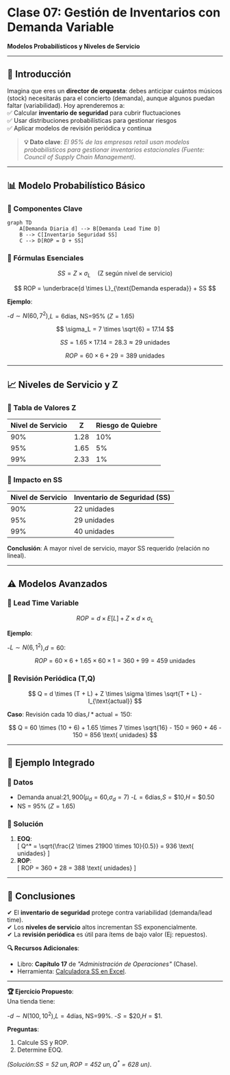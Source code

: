 # **Clase 07: Gestión de Inventarios con Demanda Variable**

**Modelos Probabilísticos y Niveles de Servicio**

---

## **🎯 Introducción**

Imagina que eres un **director de orquesta**: debes anticipar cuántos músicos (stock) necesitarás para el concierto (demanda), aunque algunos puedan faltar (variabilidad). Hoy aprenderemos a:  
✅ Calcular **inventario de seguridad** para cubrir fluctuaciones  
✅ Usar distribuciones probabilísticas para gestionar riesgos  
✅ Aplicar modelos de revisión periódica y continua

> **💡 Dato clave**: _El 95% de las empresas retail usan modelos probabilísticos para gestionar inventarios estacionales (Fuente: Council of Supply Chain Management)._

---

## **📊 Modelo Probabilístico Básico**

### **🔹 Componentes Clave**

```mermaid
graph TD
    A[Demanda Diaria d] --> B[Demanda Lead Time D]
    B --> C[Inventario Seguridad SS]
    C --> D[ROP = D + SS]
```

### **🔹 Fórmulas Esenciales**

$$
SS = Z \times \sigma_L \quad \text{(Z según nivel de servicio)}
$$

$$
ROP = \underbrace{d \times L}_{\text{Demanda esperada}} + SS
$$

**Ejemplo**:

-$d \sim N(60, 7^2)$,$L = 6$días, NS=95% ($Z=1.65$)

$$
 \sigma_L = 7 \times \sqrt{6} = 17.14
$$

$$
 SS = 1.65 \times 17.14 = 28.3 \approx 29 \text{ unidades}
$$

$$
 ROP = 60 \times 6 + 29 = 389 \text{ unidades}
$$

---

## **📈 Niveles de Servicio y Z**

### **🔹 Tabla de Valores Z**

| **Nivel de Servicio** | **Z** | **Riesgo de Quiebre** |
| --------------------- | ----- | --------------------- |
| 90%                   | 1.28  | 10%                   |
| 95%                   | 1.65  | 5%                    |
| 99%                   | 2.33  | 1%                    |

### **🔹 Impacto en SS**

| **Nivel de Servicio** | **Inventario de Seguridad (SS)** |
| --------------------- | -------------------------------- |
| 90%                   | 22 unidades                      |
| 95%                   | 29 unidades                      |
| 99%                   | 40 unidades                      |

**Conclusión**: A mayor nivel de servicio, mayor SS requerido (relación no lineal).

---

## **⚠️ Modelos Avanzados**

### **🔹 Lead Time Variable**

$$
ROP = d \times E[L] + Z \times d \times \sigma_L
$$

**Ejemplo**:

-$L \sim N(6, 1^2)$,$d = 60$:

$$
 ROP = 60 \times 6 + 1.65 \times 60 \times 1 = 360 + 99 = 459 \text{ unidades}
$$

### **🔹 Revisión Periódica (T,Q)**

$$
Q = d \times (T + L) + Z \times \sigma \times \sqrt{T + L} - I_{\text{actual}}
$$

**Caso**: Revisión cada 10 días,$I*{\text{actual}} = 150$:

$$
Q = 60 \times (10 + 6) + 1.65 \times 7 \times \sqrt{16} - 150 = 960 + 46 - 150 = 856 \text{ unidades}
$$

---

## **📌 Ejemplo Integrado**

### **🔹 Datos**

- Demanda anual:$21,900$($\mu_d = 60$,$\sigma_d = 7$) -$L = 6$días,$S = \$10$,$H = \$0.50$
- NS = 95% ($Z = 1.65$)

### **🔹 Solución**

1. **EOQ**:  
   \[
   Q^\* = \sqrt{\frac{2 \times 21900 \times 10}{0.5}} = 936 \text{ unidades}
   \]
2. **ROP**:  
   \[
   ROP = 360 + 28 = 388 \text{ unidades}
   \]

---

## **📝 Conclusiones**

✔ El **inventario de seguridad** protege contra variabilidad (demanda/lead time).  
✔ Los **niveles de servicio** altos incrementan SS exponencialmente.  
✔ La **revisión periódica** es útil para ítems de bajo valor (Ej: repuestos).

**🔍 Recursos Adicionales**:

- Libro: **Capítulo 17** de _"Administración de Operaciones"_ (Chase).
- Herramienta: [Calculadora SS en Excel](https://www.supplychaindata.com/tools).

---

**🏆 Ejercicio Propuesto**:  
Una tienda tiene:

-$d \sim N(100, 10^2)$,$L = 4$días, NS=99%. -$S = \$20$,$H = \$1$.

**Preguntas**:

1. Calcule SS y ROP.
2. Determine EOQ.

_(Solución:$SS = 52 \text{ un}, ROP = 452 \text{ un}, Q^* = 628 \text{ un}$)_.
